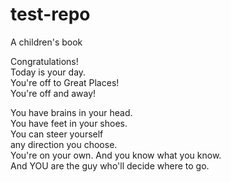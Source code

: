 # test-repo
A children's book

Congratulations!  
Today is your day.  
You're off to Great Places!  
You're off and away!  

You have brains in your head.  
You have feet in your shoes.  
You can steer yourself   
any direction you choose.  
You're on your own. And you know what you know.  
And YOU are the guy who'll decide where to go.  

